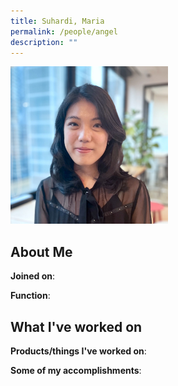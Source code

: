 ```yaml
---
title: Suhardi, Maria
permalink: /people/angel
description: ""
---
```


<img src="/images/headshots/angel.jpg" title="Suhardi, Maria" alt="Suhardi, Maria" style="width:50%;margin-left:0">

## About Me

**Joined on**: 

**Function**: 

## What I've worked on

**Products/things I've worked on**:


**Some of my accomplishments**:

